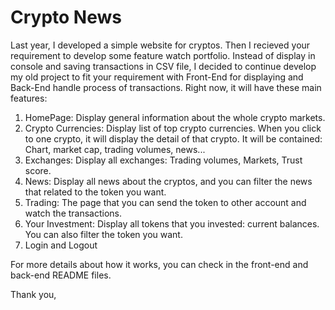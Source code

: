 # Crypto News
Last year, I developed a simple website for cryptos. Then I recieved your requirement to develop some feature watch portfolio.
Instead of display in console and saving transactions in CSV file, I decided to continue develop my old project to fit your requirement with Front-End for displaying and Back-End handle process of transactions.
Right now, it will have these main features:
  1. HomePage: Display general information about the whole crypto markets.
  2. Crypto Currencies: Display list of top crypto currencies. When you click to one crypto, it will display the detail of that crypto.
  It will be contained: Chart, market cap, trading volumes, news...
  3. Exchanges: Display all exchanges: Trading volumes, Markets, Trust score.
  4. News: Display all news about the cryptos, and you can filter the news that related to the token you want.
  5. Trading: The page that you can send the token to other account and watch the transactions.
  6. Your Investment: Display all tokens that you invested: current balances. You can also filter the token you want.
  7. Login and Logout

For more details about how it works, you can check in the front-end and back-end README files. 

Thank you,
